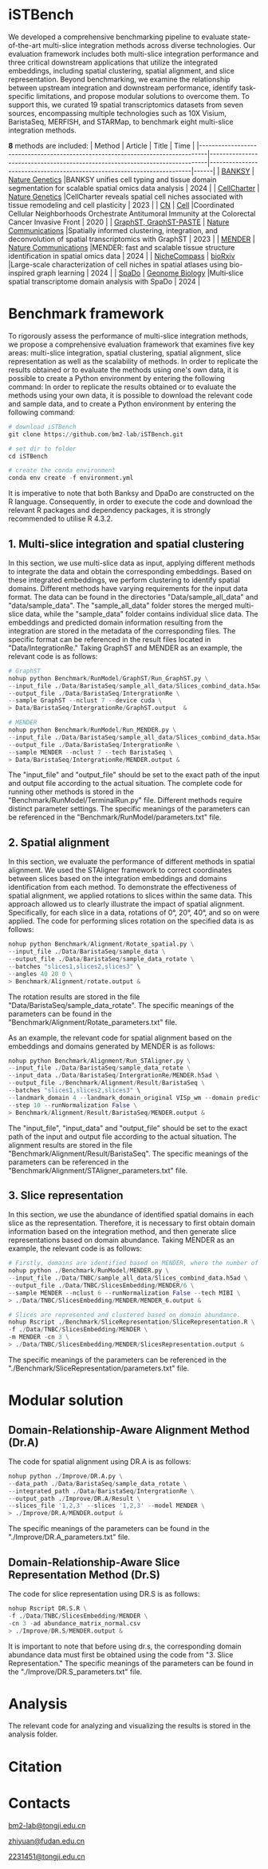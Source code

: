 # iSTBench
We developed a comprehensive benchmarking pipeline to evaluate state-of-the-art multi-slice integration methods across diverse technologies. Our evaluation framework includes both multi-slice integration performance and three critical downstream applications that utilize the integrated embeddings, including spatial clustering, spatial alignment, and slice representation. Beyond benchmarking, we examine the relationship between upstream integration and downstream performance, identify task-specific limitations, and propose modular solutions to overcome them. To support this, we curated 19 spatial transcriptomics datasets from seven sources, encompassing multiple technologies such as 10X Visium, BaristaSeq, MERFISH, and STARMap, to benchmark eight multi-slice integration methods.

**8** methods are included:
| Method                                                                         | Article                                                                     | Title                                                                  | Time |
|--------------------------------------------------------------------------------|-----------------------------------------------------------------------------|------------------------------------------------------------------------|------|
| [BANKSY](https://github.com/prabhakarlab/Banksy)                               | [Nature Genetics](https://www.nature.com/articles/s41588-024-01664-3)       |BANKSY unifies cell typing and tissue domain segmentation for scalable spatial omics data analysis          | 2024 |
| [CellCharter](https://github.com/CSOgroup/cellcharter)                         | [Nature Genetics](https://www.nature.com/articles/s41588-023-01588-4)       |CellCharter reveals spatial cell niches associated with tissue remodeling and cell plasticity               | 2023 |
| [CN](https://github.com/nolanlab/NeighborhoodCoordination)                     | [Cell](https://www.cell.com/cell/fulltext/S0092-8674(20)31385-4)            |Coordinated Cellular Neighborhoods Orchestrate Antitumoral Immunity at the Colorectal Cancer Invasive Front | 2020 |
| [GraphST, GraphST-PASTE](https://github.com/JinmiaoChenLab/GraphST)            | [Nature Communications](https://www.nature.com/articles/s41467-023-36796-3) |Spatially informed clustering, integration, and deconvolution of spatial transcriptomics with GraphST       | 2023 |
| [MENDER](https://github.com/yuanzhiyuan/MENDER)                                | [Nature Communications](https://www.nature.com/articles/s41467-023-44367-9) |MENDER: fast and scalable tissue structure identification in spatial omics data                             | 2024 |
| [NicheCompass](https://github.com/Lotfollahi-lab/nichecompass)                 | [bioRxiv](https://www.biorxiv.org/content/10.1101/2024.02.21.581428v1)      |Large-scale characterization of cell niches in spatial atlases using bio-inspired graph learning            | 2024 |
| [SpaDo](https://github.com/bm2-lab/SpaDo)                                      | [Geonome Biology](https://genomebiology.biomedcentral.com/articles/10.1186/s13059-024-03213-x#:~:text=To%20this%20end%2C%20we%20propose%20SpaDo%20%28multi-slice%20spatial,transcriptome%20analysis%20at%20both%20single-cell%20and%20spot%20resolution.)      |Multi‐slice spatial transcriptome domain analysis with SpaDo           | 2024 |

# Benchmark framework
To rigorously assess the performance of multi-slice integration methods, we propose a comprehensive evaluation framework that examines five key areas: multi-slice integration, spatial clustering, spatial alignment, slice representation as well as the scalability of methods. 
In order to replicate the results obtained or to evaluate the methods using one's own data, it is possible to create a Python environment by entering the following command:
In order to replicate the results obtained or to evaluate the methods using your own data, it is possible to download the relevant code and sample data, and to create a Python environment by entering the following command:
```python
# download iSTBench
git clone https://github.com/bm2-lab/iSTBench.git

# set dir to folder
cd iSTBench

# create the conda environment
conda env create -f environment.yml
```

It is imperative to note that both Banksy and DpaDo are constructed on the R language. Consequently, in order to execute the code and download the relevant R packages and dependency packages, it is strongly recommended to utilise R 4.3.2.
## 1. Multi-slice integration and spatial clustering
In this section, we use multi-slice data as input, applying different methods to integrate the data and obtain the corresponding embeddings. Based on these integrated embeddings, we perform clustering to identify spatial domains. Different methods have varying requirements for the input data format. The data can be found in the directories "Data/sample_all_data" and "data/sample_data". The "sample_all_data" folder stores the merged multi-slice data, while the "sample_data" folder contains individual slice data. The embeddings and predicted domain information resulting from the integration are stored in the metadata of the corresponding files. The specific format can be referenced in the result files located in "Data/IntegrationRe."
Taking GraphST and MENDER as an example, the relevant code is as follows:
```python
# GraphST
nohup python Benchmark/RunModel/GraphST/Run_GraphST.py \
--input_file ./Data/BaristaSeq/sample_all_data/Slices_combind_data.h5ad \
--output_file ./Data/BaristaSeq/IntergrationRe \
--sample GraphST --nclust 7 --device cuda \
> Data/BaristaSeq/IntergrationRe/GraphST.output  &

# MENDER
nohup python Benchmark/RunModel/Run_MENDER.py \
--input_file ./Data/BaristaSeq/sample_all_data/Slices_combind_data.h5ad \
--output_file ./Data/BaristaSeq/IntergrationRe \
--sample MENDER --nclust 7 --tech BaristaSeq \
> Data/BaristaSeq/IntergrationRe/MENDER.output &
```
The "input_file" and "output_file" should be set to the exact path of the input and output file according to the actual situation. The complete code for running other methods is stored in the "Benchmark/RunModel/TerminalRun.py" file. Different methods require distinct parameter settings. The specific meanings of the parameters can be referenced in the "Benchmark/RunModel/parameters.txt" file.
## 2. Spatial alignment
In this section,  we evaluate the performance of different methods in spatial alignment. We used the STAligner framework to correct  coordinates between slices based on the integration embeddings and domains identification from each method. To demonstrate the effectiveness of spatial alignment, we applied rotations to slices within the same data. This approach allowed us to clearly illustrate the impact of spatial alignment. Specifically, for each slice in a data, rotations of 0°, 20°, 40°, and so on were applied. The code for performing slices rotation on the specified data is as follows:
```python
nohup python Benchmark/Alignment/Rotate_spatial.py \
--input_file ./Data/BaristaSeq/sample_data \
--output_file ./Data/BaristaSeq/sample_data_rotate \
--batches "slices1,slices2,slices3" \
--angles 40 20 0 \
> Benchmark/Alignment/rotate.output &
```
The rotation results are stored in the file "Data/BaristaSeq/sample_data_rotate". The specific meanings of the parameters can be found in the "Benchmark/Alignment/Rotate_parameters.txt" file.

As an example, the relevant code for spatial alignment based on the embeddings and domains generated by MENDER is as follows:
```python
nohup python Benchmark/Alignment/Run_STAligner.py \
--input_file ./Data/BaristaSeq/sample_data_rotate \
--input_data ./Data/BaristaSeq/IntergrationRe/MENDER.h5ad \
--output_file ./Benchmark/Alignment/Result/BaristaSeq \
--batches "slices1,slices2,slices3" \
--landmark_domain 4 --landmark_domain_original VISp_wm --domain predicted_domain \
--step 10 --runNormalization False \
> Benchmark/Alignment/Result/BaristaSeq/MENDER.output &
```
The "input_file", "input_data" and "output_file" should be set to the exact path of the input and output file according to the actual situation. The alignment results are stored in the file "Benchmark/Alignment/Result/BaristaSeq". The specific meanings of the parameters can be referenced in the "Benchmark/Alignment/STAligner_parameters.txt" file. 
## 3. Slice representation
In this section, we use the abundance of identified spatial domains in each slice as the representation. Therefore, it is necessary to first obtain domain information based on the integration method, and then generate slice representations based on domain abundance. Taking MENDER as an example, the relevant code is as follows:
```python
# Firstly, domains are identified based on MENDER, where the number of domains is set to 6
nohup python ./Benchmark/RunModel/MENDER.py \
--input_file ./Data/TNBC/sample_all_data/Slices_combind_data.h5ad \
--output_file ./Data/TNBC/SlicesEmbedding/MENDER/6 \
--sample MENDER --nclust 6 --runNormalization False --tech MIBI \
> ./Data/TNBC/SlicesEmbedding/MENDER/MENDER_6.output &

# Slices are represented and clustered based on domain abundance.
nohup Rscript ./Benchmark/SliceRepresentation/SliceRepresentation.R \
-f ./Data/TNBC/SlicesEmbedding/MENDER \
-m MENDER -cn 3 \
> ./Data/TNBC/SlicesEmbedding/MENDER/SlicesRepresentation.output &
```
The specific meanings of the parameters can be referenced in the "./Benchmark/SliceRepresentation/parameters.txt" file. 
# Modular solution
## Domain-Relationship-Aware Alignment Method (Dr.A)
The code for spatial alignment using DR.A is as follows:
```python
nohup python ./Improve/DR.A.py \
--data_path ./Data/BaristaSeq/sample_data_rotate \
--integrated_path ./Data/BaristaSeq/IntergrationRe \
--output_path ./Improve/DR.A/Result \
--slices_file '1,2,3' --slices '1,2,3' --model MENDER \
> ./Improve/DR.A/MENDER.output &
```
The specific meanings of the parameters can be found in the "./Improve/DR.A_parameters.txt" file.
## Domain-Relationship-Aware Slice Representation Method (Dr.S)
The code for slice representation using DR.S is as follows:
```python
nohup Rscript DR.S.R \
-f ./Data/TNBC/SlicesEmbedding/MENDER \
-cn 3 -ad abundance_matrix_normal.csv
> ./Improve/DR.S/MENDER.output &
```
It is important to note that before using dr.s, the corresponding domain abundance data must first be obtained using the code from "3. Slice Representation." The specific meanings of the parameters can be found in the "./Improve/DR.S_parameters.txt" file.
# Analysis
The relevant code for analyzing and visualizing the results is stored in the analysis folder.
# Citation
# Contacts
bm2-lab@tongji.edu.cn

zhiyuan@fudan.edu.cn

2231451@tongji.edu.cn

